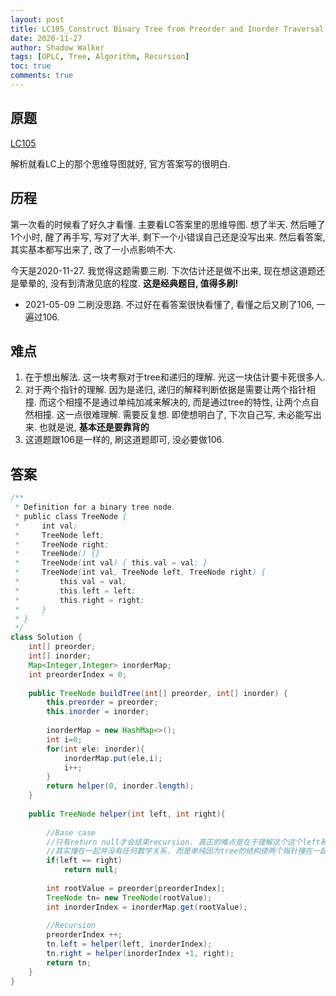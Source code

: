 ```yaml
---
layout: post
title: LC105_Construct Binary Tree from Preorder and Inorder Traversal
date: 2020-11-27
author: Shadow Walker
tags: [OPLC, Tree, Algorithm, Recursion]
toc: true
comments: true
---
```


## 原题

[LC105](https://leetcode.com/problems/construct-binary-tree-from-preorder-and-inorder-traversal/)

解析就看LC上的那个思维导图就好, 官方答案写的很明白. 

## 历程

第一次看的时候看了好久才看懂. 主要看LC答案里的思维导图. 想了半天.
然后睡了1个小时, 醒了再手写, 写对了大半, 剩下一个小错误自己还是没写出来. 然后看答案, 其实基本都写出来了, 改了一小点影响不大. 

今天是2020-11-27. 我觉得这题需要三刷. 下次估计还是做不出来, 现在想这道题还是晕晕的, 没有到清澈见底的程度. **这是经典题目, 值得多刷!** 

- 2021-05-09 二刷没思路. 不过好在看答案很快看懂了, 看懂之后又刷了106, 一遍过106. 

## 难点

1. 在于想出解法. 这一块考察对于tree和递归的理解. 光这一块估计要卡死很多人. 
2. 对于两个指针的理解. 因为是递归, 递归的解释判断依据是需要让两个指针相撞. 而这个相撞不是通过单纯加减来解决的, 而是通过tree的特性, 让两个点自然相撞. 这一点很难理解. 需要反复想. 即使想明白了, 下次自己写, 未必能写出来. 也就是说, **基本还是要靠背的**
3. 这道题跟106是一样的, 刷这道题即可, 没必要做106. 


## 答案

```java
/**
 * Definition for a binary tree node.
 * public class TreeNode {
 *     int val;
 *     TreeNode left;
 *     TreeNode right;
 *     TreeNode() {}
 *     TreeNode(int val) { this.val = val; }
 *     TreeNode(int val, TreeNode left, TreeNode right) {
 *         this.val = val;
 *         this.left = left;
 *         this.right = right;
 *     }
 * }
 */
class Solution {
    int[] preorder;
    int[] inorder;
    Map<Integer,Integer> inorderMap;
    int preorderIndex = 0;
    
    public TreeNode buildTree(int[] preorder, int[] inorder) {
        this.preorder = preorder;
        this.inorder = inorder;
        
        inorderMap = new HashMap<>();
        int i=0;
        for(int ele: inorder){
            inorderMap.put(ele,i);
            i++;
        }
        return helper(0, inorder.length);
    }
    
    public TreeNode helper(int left, int right){
        
        //Base case
        //只有return null才会结束recursion. 真正的难点是在于理解这个这个left和right会如何撞在一起. 
        //其实撞在一起并没有任何数学关系. 而是单纯因为tree的结构使两个指针撞在一起. 这是这道题最精妙的地方. 
        if(left == right)
            return null;
        
        int rootValue = preorder[preorderIndex];
        TreeNode tn= new TreeNode(rootValue);
        int inorderIndex = inorderMap.get(rootValue);
        
        //Recursion
        preorderIndex ++;
        tn.left = helper(left, inorderIndex);
        tn.right = helper(inorderIndex +1, right);
        return tn;
    }
}
```